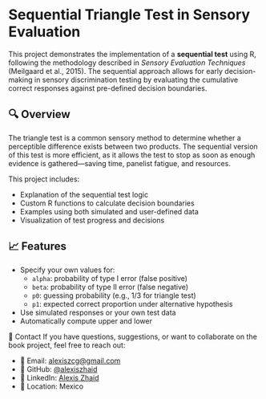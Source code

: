 # Sequential Triangle Test in Sensory Evaluation

This project demonstrates the implementation of a **sequential test** using R, following the methodology described in *Sensory Evaluation Techniques* (Meilgaard et al., 2015). The sequential approach allows for early decision-making in sensory discrimination testing by evaluating the cumulative correct responses against pre-defined decision boundaries.

## 🔍 Overview

The triangle test is a common sensory method to determine whether a perceptible difference exists between two products. The sequential version of this test is more efficient, as it allows the test to stop as soon as enough evidence is gathered—saving time, panelist fatigue, and resources.

This project includes:
- Explanation of the sequential test logic
- Custom R functions to calculate decision boundaries
- Examples using both simulated and user-defined data
- Visualization of test progress and decisions

## 📈 Features

- Specify your own values for:
  - `alpha`: probability of type I error (false positive)
  - `beta`: probability of type II error (false negative)
  - `p0`: guessing probability (e.g., 1/3 for triangle test)
  - `p1`: expected correct proportion under alternative hypothesis
- Use simulated responses or your own test data
- Automatically compute upper and lower

📩 Contact If you have questions, suggestions, or want to collaborate on the book project, feel free to reach out:

- 📧 Email: alexiszcg@gmail.com  
- 🧠 GitHub: [@alexiszhaid](https://github.com/alexiszhaid)  
- 📘 LinkedIn: [Alexis Zhaid](https://www.linkedin.com/in/alexis-zhaid-carrillo-garc%C3%ADa-2b01ba205/)  
- 📍 Location: Mexico
